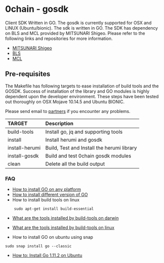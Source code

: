 # 0chain - gosdk
Client SDK Written in GO. The gosdk is currently supported for OSX and LINUX (Ubuntu/bionic). 
The sdk is written in GO. The SDK has dependency on BLS and MCL provided by MITSUNARI Shigeo. 
Please refer to the following links and repositories for more information.

- [MITSUNARI Shigeo](https://github.com/herumi)
- [BLS](https://github.com/herumi/bls)
- [MCL](https://github.com/herumi/mcl)


## Pre-requisites
The Makefile has following targets to ease installation of build tools and the GOSDK. 
Success of installation of the library and GO modules is highly dependent upon the developer environment. 
These steps have been tested out thoroughly on OSX Mojave 10.14.5 and Ubuntu BIONIC. 

Please send email to [partners](mailto:partners@0chain.net) if you encounter any problems.

|TARGET       |Description   |
|:----        |:----------   |
| build-tools | Install go, jq and supporting tools|
| install     | Install herumi and gosdk|
| install-herumi |Build, Test and Install the herumi library|
| install-gosdk | Build and test 0chain gosdk modules|
| clean         | Delete all the build output |


### FAQ ###

- [How to install GO on any platform](https://golang.org/doc/install)
- [How to install different version of GO](https://golang.org/doc/install#extra_versions)
- How to install build tools on linux
```
    sudo apt-get install build-essential
``` 

- [What are the tools installed by build-tools on darwin](./_util/build_darwin.mk)
- [What are the tools installed by build-tools on linux](./_util/build_linux.mk)

- How to install GO on ubuntu using snap
```.env
sudo snap install go --classic
```
- [How to: Install Go 1.11.2 on Ubuntu](https://medium.com/@patdhlk/how-to-install-go-1-9-1-on-ubuntu-16-04-ee64c073cd79)

